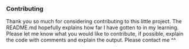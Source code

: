 ### Contributing
Thank you so much for considering contributing to this little project. The README.md hopefully explains how far I have gotten to in my learning. Please let me know what you would like to contribute, if possible, explain the code with comments and explain the output. Please contact me ^^
